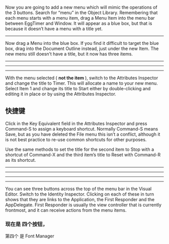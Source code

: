 
Now you are going to add a new menu which will mimic the operations of the 3 buttons. Search for “menu” in the Object Library. Remembering that each menu starts with a menu item, drag a Menu Item into the menu bar between EggTimer and Window. It will appear as a blue box, but that is because it doesn’t have a menu with a title yet.


<hr>

Now drag a Menu into the blue box. If you find it difficult to target the blue box, drag into the Document Outline instead, just under the new Item. The new menu still doesn’t have a title, but it now has three items.



<hr>


<hr>



<hr>


With the menu selected ( <strong> not the item  </strong> ), switch to the Attributes Inspector and change the title to Timer. This will allocate a name to your new menu. Select Item 1 and change its title to Start either by double-clicking and editing it in place or by using the Attributes Inspector.



## 快捷键




Click in the Key Equivalent field in the Attributes Inspector and press Command-S to assign a keyboard shortcut. Normally Command-S means Save, but as you have deleted the File menu this isn’t a conflict, although it is not best practice to re-use common shortcuts for other purposes.




Use the same methods to set the title for the second item to Stop with a shortcut of Command-X and the third item’s title to Reset with Command-R as its shortcut.

<hr>

<hr>

<hr>

<hr>




You can see three buttons across the top of the menu bar in the Visual Editor. Switch to the Identity Inspector. Clicking on each of these in turn shows that they are links to the Application, the First Responder and the AppDelegate. First Responder is usually the view controller that is currently frontmost, and it can receive actions from the menu items.





### 现在是 四个按钮，
第四个 是 Font Manager

